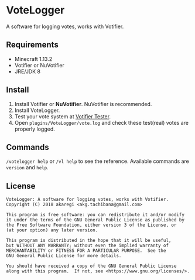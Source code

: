 # VoteLogger

A software for logging votes, works with Votifier.

## Requirements

* Minecraft 1.13.2
* Votifier or NuVotifier
* JRE/JDK 8

## Install

1. Install Votifier or **NuVotifier**. NuVotifier is recommended.
1. Install VoteLogger.
1. Test your vote system at [Votifier Tester](https://mctools.org/votifier-tester).
1. Open `plugins/VoteLogger/vote.log` and check these test(real) votes are properly logged.

## Commands

`/votelogger help` or `/vl help` to see the reference. Available commands are `version` and `help`.

## License

```text
VoteLogger: A software for logging votes, works with Votifier.
Copyright (C) 2018 akaregi <akg.tachibana@gmail.com>

This program is free software: you can redistribute it and/or modify
it under the terms of the GNU General Public License as published by
the Free Software Foundation, either version 3 of the License, or
(at your option) any later version.

This program is distributed in the hope that it will be useful,
but WITHOUT ANY WARRANTY; without even the implied warranty of
MERCHANTABILITY or FITNESS FOR A PARTICULAR PURPOSE.  See the
GNU General Public License for more details.

You should have received a copy of the GNU General Public License
along with this program.  If not, see <https://www.gnu.org/licenses/>.
 ```
